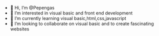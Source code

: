 - 👋 Hi, I’m @Pepengas
- 👀 I’m interested in visual basic and front end development
- 🌱 I’m currently learning visual basic,html,css,javascript
- 💞️ I’m looking to collaborate on visual basic and to create fascinating websites

<!---
Pepengas/Pepengas is a ✨ special ✨ repository because its `README.md` (this file) appears on your GitHub profile.
You can click the Preview link to take a look at your changes.
--->
